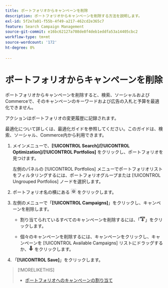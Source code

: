 ```yaml
---
title: ポートフォリオからキャンペーンを削除
description: ポートフォリオからキャンペーンを削除する方法を説明します。
exl-id: 5f2e7a01-f55b-4f49-a217-462cd2e365c7
feature: Search Campaign Management
source-git-commit: e16bc62127a708de8f4deb1eddfa53a14405cbc2
workflow-type: tm+mt
source-wordcount: '172'
ht-degree: 0%

---
```


# ポートフォリオからキャンペーンを削除

ポートフォリオからキャンペーンを削除すると、検索、ソーシャルおよびCommerceで、そのキャンペーンのキーワードおよび広告の入札と予算を最適化できません。

アクションはポートフォリオの変更履歴に記録されます。

最適化について詳しくは、最適化ガイドを参照してください。このガイドは、検索、ソーシャル、Commerce内から利用できます。

1. メインメニューで、**[!UICONTROL Search]/[!UICONTROL Optimization]/[!UICONTROL Portfolios]** をクリックし、ポートフォリオを見つけます。

   左側のパネルの [!UICONTROL Portfolios] メニューでポートフォリオリストをフィルタリングするには、ポートフォリオグループまたは [!UICONTROL Ungrouped Portfolios] ノードを選択します。

1. ポートフォリオ名の横にある ![ 設定を表示/編集ボタン ](/help/search-social-commerce/assets/settings.png " 設定を表示/編集ボタン ") をクリックします。

1. 左側のメニューで「**[!UICONTROL Campaigns]**」をクリックし、キャンペーンを削除します。

   * 割り当てられているすべてのキャンペーンを削除するには、「![ ポートフォリオからすべてのキャンペーンを削除 ](/help/search-social-commerce/assets/arrow-remove-all.png " ポートフォリオからすべてのキャンペーンを削除 ")」をクリックします。

   * 個々のキャンペーンを削除するには、キャンペーンをクリックし、キャンペーンを [!UICONTROL Available Campaigns] リストにドラッグするか、![ ポートフォリオからキャンペーンを削除 ](/help/search-social-commerce/assets/arrow-remove.png " ポートフォリオからキャンペーンを削除 ") をクリックします。

1. 「**[!UICONTROL Save]**」をクリックします。

>[!MORELIKETHIS]
>
>* [ ポートフォリオへのキャンペーンの割り当て ](/help/search-social-commerce/campaign-management/campaign-assign-to-portfolio.md)

